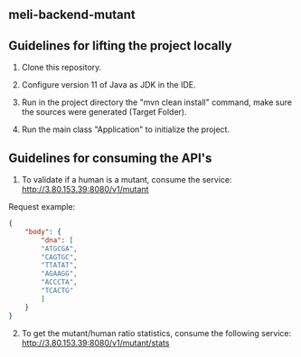 ## meli-backend-mutant

## Guidelines for lifting the project locally

1. Clone this repository.

2. Configure version 11 of Java as JDK in the IDE.

3. Run in the project directory the "mvn clean install" command, make sure the sources were generated (Target Folder).

4. Run the main class "Application" to initialize the project.

## Guidelines for consuming the API's

1. To validate if a human is a mutant, consume the service: http://3.80.153.39:8080/v1/mutant

Request example:

```json
{
    "body": {
        "dna": [
        "ATGCGA",
        "CAGTGC",
        "TTATAT",
        "AGAAGG",
        "ACCCTA",
        "TCACTG"
        ]
    }
}
```

2. To get the mutant/human ratio statistics, consume the following service: http://3.80.153.39:8080/v1/mutant/stats



   




